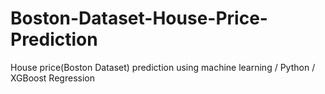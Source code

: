 # Boston-Dataset-House-Price-Prediction
House price(Boston Dataset) prediction using machine learning / Python / XGBoost Regression
